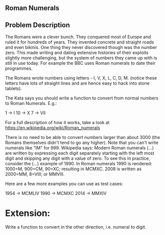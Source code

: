 ## Roman Numerals

## Problem Description

The Romans were a clever bunch. They conquered most of Europe and ruled it for
hundreds of years. They invented concrete and straight roads and even bikinis.
One thing they never discovered though was the number zero. This made writing
and dating extensive histories of their exploits slightly more challenging, but
the system of numbers they came up with is still in use today. For example the
BBC uses Roman numerals to date their programmes.

The Romans wrote numbers using letters - I, V, X, L, C, D, M. (notice these
letters have lots of straight lines and are hence easy to hack into stone
tablets).

The Kata says you should write a function to convert from normal numbers to
Roman Numerals. E.g.:

   1  -> I
   10 -> X
   7  -> VII

For a full description of how it works, take a look at
https://en.wikipedia.org/wiki/Roman_numerals

There is no need to be able to convert numbers larger than about 3000 (the
Romans themselves didn't tend to go any higher). Note that you can't write
numerals like "IM" for 999. Wikipedia says: Modern Roman numerals (…) are
written by expressing each digit separately starting with the left most digit
and skipping any digit with a value of zero. To see this in practice, consider
the (…) example of 1990. In Roman numerals 1990 is rendered: 1000=M, 900=CM,
90=XC; resulting in MCMXC. 2008 is written as 2000=MM, 8=VIII; or MMVIII.

Here are a few more examples you can use as test cases:

1954 -> MCMLIV
1990 -> MCMXC
2014 -> MMXIV

# Extension:

Write a function to convert in the other direction, i.e. numeral to digit.
